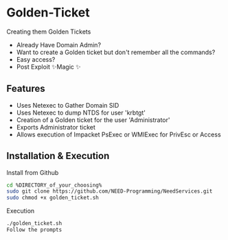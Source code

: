 # Golden-Ticket
Creating them Golden Tickets
- Already Have Domain Admin?
- Want to create a Golden ticket but don't remember all the commands?
- Easy access?
- Post Exploit ✨Magic ✨

## Features

- Uses Netexec to Gather Domain SID
- Uses Netexec to dump NTDS for user 'krbtgt'
- Creation of a Golden ticket for the user 'Administrator'
- Exports Administrator ticket
- Allows execution of Impacket PsExec or WMIExec for PrivEsc or Access

## Installation & Execution

Install from Github

```sh
cd %DIRECTORY_of_your_choosing%
sudo git clone https://github.com/NEED-Programming/NeedServices.git
sudo chmod +x golden_ticket.sh
```

Execution
```sh
./golden_ticket.sh
Follow the prompts
```
